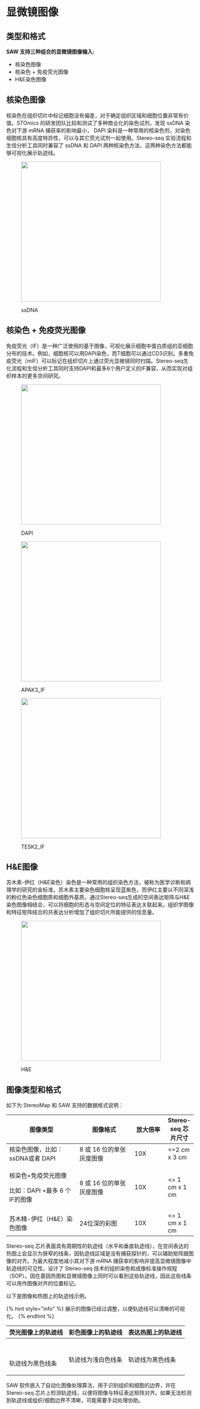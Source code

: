 # 显微镜图像

## **类型和格式**

**SAW 支持三种组合的显微镜图像输入:**

* 核染色图像
* 核染色 + 免疫荧光图像
* H\&E染色图像

## 核染色图像

核染色在组织切片中标记细胞没有偏差，对于确定组织区域和细胞位置非常有价值。STOmics 的研发团队比较和测试了多种商业化的染色试剂，发现 ssDNA 染色对下游 mRNA 捕获率的影响最小， DAPI 染料是一种常用的核染色剂，对染色细胞核具有高度特异性，可以与其它荧光试剂一起使用。Stereo-seq 实验流程和生信分析工具同时兼容了 ssDNA 和 DAPI 两种核染色方法，这两种染色方法都能够可视化展示轨迹线。

<figure><img src="../../img/assets/ssDNA.png" alt="" width="375"><figcaption><p>ssDNA</p></figcaption></figure>

## 核染色 + 免疫荧光图像

免疫荧光（IF）是一种广泛使用的基于图像，可视化展示细胞中蛋白质组的亚细胞分布的技术。例如，细胞核可以用DAPI染色，而T细胞可以通过CD3识别。多重免疫荧光（mIF）可以标记在组织切片上通过荧光显微镜同时扫描。Stereo-seq生化流程和生信分析工具同时支持DAPI和最多6个用户定义的IF兼容，从而实现对组织样本的更多空间研究。

<figure><img src="../../img/assets/DAPI.png" alt="" width="375"><figcaption><p>DAPI</p></figcaption></figure>

<figure><img src="../../img/assets/AKAP3_IF.png" alt="" width="375"><figcaption><p>APAK3_IF</p></figcaption></figure>

<figure><img src="../../img/assets/TESK2_IF.png" alt="" width="375"><figcaption><p>TESK2_IF</p></figcaption></figure>

## H\&E图像

苏木素-伊红（H\&E染色）染色是一种常用的组织染色方法，被称为医学诊断和病理学的研究的金标准。苏木素主要染色细胞核呈现蓝紫色，而伊红主要以不同深浅的粉红色染色细胞质和细胞外基质。通过Stereo-seq生成的空间表达矩阵与H\&E染色图像相结合，可以将细胞的形态与空间定位的特征表达关联起来。组织学图像和特征矩阵结合的共表达分析增加了组织切片所能提供的信息量。

<figure><img src="../../img/assets/H&#x26;E.png" alt="" width="375"><figcaption><p>H&#x26;E</p></figcaption></figure>

## 图像类型和格式

如下为 StereoMap 和 SAW 支持的数据格式说明：

<table><thead><tr><th width="226">图像类型</th><th width="186">图像格式</th><th width="94">放大倍率</th><th>Stereo-seq 芯片尺寸</th></tr></thead><tbody><tr><td>核染色图像，比如：ssDNA或者 DAPI</td><td>8 或 16 位的单张灰度图像</td><td>10X</td><td>&#x3C;=2 cm x 3 cm</td></tr><tr><td><p>核染色+免疫荧光图像</p><p>比如：DAPI +最多 6 个IF的图像</p></td><td>8 或 16 位的单张灰度图像</td><td>10X</td><td>&#x3C;= 1 cm x 1 cm</td></tr><tr><td>苏木精-伊红（H&#x26;E）染色图像</td><td>24位深的彩图</td><td>10X</td><td>&#x3C;= 1 cm x 1 cm</td></tr></tbody></table>

Stereo-seq 芯片表面具有周期性的轨迹线（水平和垂直轨迹线），在空间表达的热图上会显示为狭窄的线条，因轨迹线区域是没有捕获探针的，可以辅助矩阵跟图像的对齐。为最大程度地减小其对下游 mRNA 捕获率的影响并提高显微镜图像中轨迹线的可见性，设计了 Stereo-seq 技术的组织染色和成像标准操作规程（SOP）。因在基因热图和显微镜图像上同时可以看到这些轨迹线，因此这些线条可以用作图像对齐的位置标记。

以下是图像和热图上的轨迹线示例。

{% hint style="info" %}
展示的图像已经过调整，以便轨迹线可以清晰的可视化。
{% endhint %}

| 荧光图像上的轨迹线                                                                                              | 彩色图像上的轨迹线                                                                          | 表达热图上的轨迹线                                                                         |
| ------------------------------------------------------------------------------------------------------ | ---------------------------------------------------------------------------------- | --------------------------------------------------------------------------------- |
| <p><img src="../../img/assets/image (58).png" alt="" data-size="original"></p><p><br>轨迹线为黑色线条</p> | <p><img src="../../img/assets/image (59).png" alt=""><br></p><p>轨迹线为浅白色线条</p> | <p><img src="../../img/assets/image (55).png" alt=""><br></p><p>轨迹线为黑色线条</p> |

SAW 软件嵌入了自动化图像处理算法，用于识别组织和细胞的边界，并在Stereo-seq 芯片上检测轨迹线，以便将图像与特征表达矩阵对齐。如果无法检测到轨迹线或组织/细胞边界不清晰，可能需要手动处理协助。

